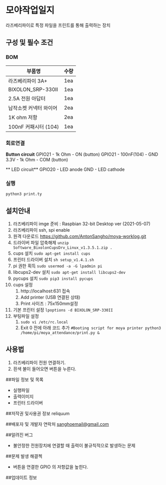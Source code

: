 # 모야작업일지 
라즈베리파이로 특정 파일을 프린트를 통해 출력하는 장치 
## 구성 및 필수 조건 
### BOM

| 부품명 | 수량 |  
| ----------- | ----------- | 
| 라즈베리파이 3A+ | 1ea |  
| BIXOLON_SRP-330II  | 1ea |
| 2.5A 전원 아답터 | 1ea |
| 납작소켓 커넥터 와이어 | 2ea |
| 1K ohm 저항 | 2ea |
| 100nF 커패시터 (104) | 1ea |

### 회로연결 
**Button circuit**
GPIO21 - 1k Ohm - ON (button)
GPIO21 - 100nF(104) -  GND 
3.3V - 1k Ohm - COM (button) 

** LED circuit**
GPIO20 - LED anode 
GND - LED cathode 

### 실행
`python3 print.ty`

## 설치안내
1. 라즈베리파이 imge 준비 : Raspbian 32-bit Desktop ver (2021-05-07)
2. 라즈베리파이 ssh, spi enable 
3. 원격 다운로드 
https://github.com/AntonSangho/moya-worklog.git
4. 드라이버 파일 압축해제
`unzip Software_BixolonCupsDrv_Linux_v1.3.5.1.zip .`
5. cups 설치
`sudo apt-get install cups`
6. 프린터 드라이버 설치
`sh setup_v1.4.1.sh`
7. pi  권한 획득 
`sudo usermod -a -G lpadmin pi`
8. libcups2-dev 설치 
`sudo apt-get install libcups2-dev`
9. pycups 설치 
`sudo pip3 install pycups`
10. cups 설정
	1. http://localhost:631 접속
	2. Add printer (USB 연결된 상태)
	3. Print 사이즈 : 75x150mm설정 
11. 기본 프린터 설정 
`lpoptions -d BIXOLON_SRP-330II`
12. 부팅파일 설정 
	1. `sudo vi /etc/rc.local`
	2. Exit 0 전에 아래 코드 추가
		``#Booting script for moya printer
		python3 /home/pi/moya_attendance/print.py &``
## 사용법
1.	라즈베리파이 전원 연결하기. 
2.	흰색 불이 들어오면 버튼을 누른다. 


##파일 정보 및 목록 
- 실행파일
- 출력이미지
- 프린터 드라이버 

##저작권 및사용권 정보 
reliquum 

##배포자 및 개발자 연락처 
sanghoemail@gmail.com 

##알려진 버그
- 불안정한 전원장치에 연결할 때 출력이 불규칙적으로 발생하는 문제

##문제 발생 해결첵 
- 버튼을 연결한 GPIO 의 저항값을 높힌다. 

##업데이트 정보 
